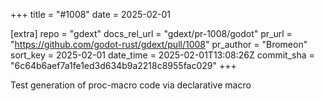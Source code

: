 +++
title = "#1008"
date = 2025-02-01

[extra]
repo = "gdext"
docs_rel_url = "gdext/pr-1008/godot"
pr_url = "https://github.com/godot-rust/gdext/pull/1008"
pr_author = "Bromeon"
sort_key = 2025-02-01
date_time = 2025-02-01T13:08:26Z
commit_sha = "6c64b6aef7a1fe1ed3d634b9a2218c8955fac029"
+++

Test generation of proc-macro code via declarative macro

